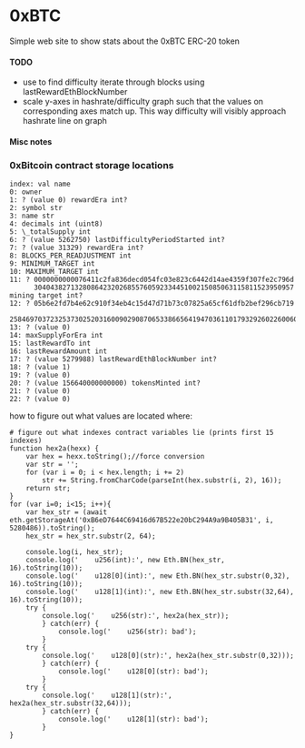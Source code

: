 # 0xBTC
Simple web site to show stats about the 0xBTC ERC-20 token


#### TODO

 - use to find difficulty iterate through blocks using lastRewardEthBlockNumber
 - scale y-axes in hashrate/difficulty graph such that the values on corresponding
   axes match up. This way difficulty will visibly approach hashrate line on graph

#### Misc notes

### 0xBitcoin contract storage locations

    index: val name
    0: owner
    1: ? (value 0) rewardEra int?
    2: symbol str
    3: name str
    4: decimals int (uint8)
    5: \_totalSupply int
    6: ? (value 5262750) lastDifficultyPeriodStarted int?
    7: ? (value 31329) rewardEra int?
    8: BLOCKS_PER_READJUSTMENT int
    9: MINIMUM_TARGET int
    10: MAXIMUM_TARGET int
    11: ? 0000000000076411c2fa836decd054fc03e823c6442d14ae4359f307fe2c796d
          3040438271328086423202685576059233445100215085063115811523950957 mining target int?
    12: ? 05b6e2fd7b4e62c910f34eb4c15d47d71b73c07825a65cf61dfb2bef296cb719
          2584697037232537302520316009029087065338665641947036110179329260226006005529
    13: ? (value 0)
    14: maxSupplyForEra int
    15: lastRewardTo int
    16: lastRewardAmount int
    17: ? (value 5279988) lastRewardEthBlockNumber int?
    18: ? (value 1)
    19: ? (value 0)
    20: ? (value 156640000000000) tokensMinted int?
    21: ? (value 0)
    22: ? (value 0)

how to figure out what values are located where:

    # figure out what indexes contract variables lie (prints first 15 indexes)
    function hex2a(hexx) {
	    var hex = hexx.toString();//force conversion
	    var str = '';
	    for (var i = 0; i < hex.length; i += 2)
	        str += String.fromCharCode(parseInt(hex.substr(i, 2), 16));
	    return str;
	}
    for (var i=0; i<15; i++){
    	var hex_str = (await eth.getStorageAt('0xB6eD7644C69416d67B522e20bC294A9a9B405B31', i, 5280486)).toString();
    	hex_str = hex_str.substr(2, 64);
        
        console.log(i, hex_str);
        console.log('    u256(int):', new Eth.BN(hex_str, 16).toString(10));
        console.log('    u128[0](int):', new Eth.BN(hex_str.substr(0,32), 16).toString(10));
        console.log('    u128[1](int):', new Eth.BN(hex_str.substr(32,64), 16).toString(10));
        try { 
        	console.log('    u256(str):', hex2a(hex_str));
        	} catch(err) {
        		console.log('    u256(str): bad');
        	}
        try { 
        	console.log('    u128[0](str):', hex2a(hex_str.substr(0,32)));
        	} catch(err) {
        		console.log('    u128[0](str): bad');
        	}
        try { 
        	console.log('    u128[1](str):', hex2a(hex_str.substr(32,64)));
        	} catch(err) {
        		console.log('    u128[1](str): bad');
        	}
    }
